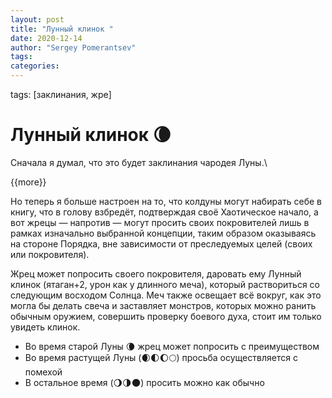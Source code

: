 ```yaml
---
layout: post
title: "Лунный клинок "
date: 2020-12-14
author: "Sergey Pomerantsev"
tags:
categories:
---
```

tags: [заклинания, жре]

# Лунный клинок 🌘

Сначала я думал, что это будет заклинания чародея Луны.\

{{more}}

Но теперь я больше настроен на то, что колдуны могут набирать себе в книгу, что в голову взбредёт, подтверждая своё Хаотическое начало, а вот жрецы — напротив — могут просить своих покровителей лишь в рамках изначально выбранной концепции, таким образом оказываясь на стороне Порядка, вне зависимости от преследуемых целей (своих или покровителя).

Жрец может попросить своего покровителя, даровать ему Лунный клинок (ятаган+2, урон как у длинного меча), который раствориться со следующим восходом Солнца. Меч также освещает всё вокруг, как это могла бы делать свеча и заставляет монстров, которых можно ранить обычным оружием, совершить проверку боевого духа, стоит им только увидеть клинок.

- Во время старой Луны 🌘 жрец может попросить с преимуществом
- Во время растущей Луны (🌒🌓🌔🌕) просьба осуществляется с помехой
- В остальное время (🌖🌗🌑) просить можно как обычно
